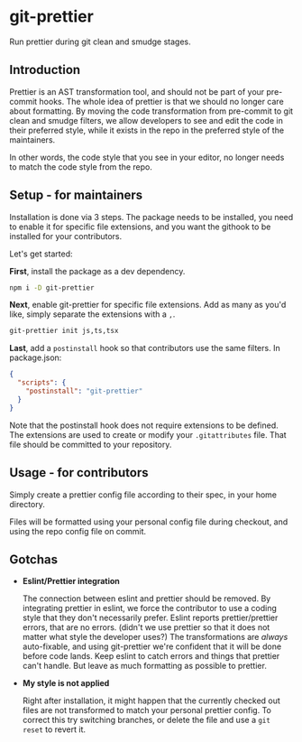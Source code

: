 # git-prettier

Run prettier during git clean and smudge stages.

## Introduction

Prettier is an AST transformation tool, and should not be part of your pre-commit hooks. The whole idea of prettier is that we should no longer care about formatting. By moving the code transformation from pre-commit to git clean and smudge filters, we allow developers to see and edit the code in their preferred style, while it exists in the repo in the preferred style of the maintainers.

In other words, the code style that you see in your editor, no longer needs to match the code style from the repo.

## Setup - for maintainers

Installation is done via 3 steps. The package needs to be installed, you need to enable it for specific file extensions, and you want the githook to be installed for your contributors.

Let's get started:

**First**, install the package as a dev dependency.

```bash
npm i -D git-prettier
```
**Next**, enable git-prettier for specific file extensions. Add as many as you'd like, simply separate the extensions with a `,`.

```bash
git-prettier init js,ts,tsx
```

**Last**, add a `postinstall` hook so that contributors use the same filters. In package.json:

```json
{
  "scripts": {
    "postinstall": "git-prettier"
  }
}
```

Note that the postinstall hook does not require extensions to be defined. The extensions are used to create or modify your `.gitattributes` file. That file should be committed to your repository.

## Usage - for contributors

Simply create a prettier config file according to their spec, in your home directory.

Files will be formatted using your personal config file during checkout, and using the repo config file on commit.

## Gotchas

  - **Eslint/Prettier integration**

      The connection between eslint and prettier should be removed. By integrating prettier in eslint, we force the contributor to use a coding style that they don't necessarily prefer. Eslint reports prettier/prettier errors, that are no errors. (didn't we use prettier so that it does not matter what style the developer uses?) The transformations are _always_ auto-fixable, and using git-prettier we're confident that it will be done before code lands. Keep eslint to catch errors and things that prettier can't handle. But leave as much formatting as possible to prettier.

  - **My style is not applied**

      Right after installation, it might happen that the currently checked out files are not transformed to match your personal prettier config. To correct this try switching branches, or delete the file and use a `git reset` to revert it.
    